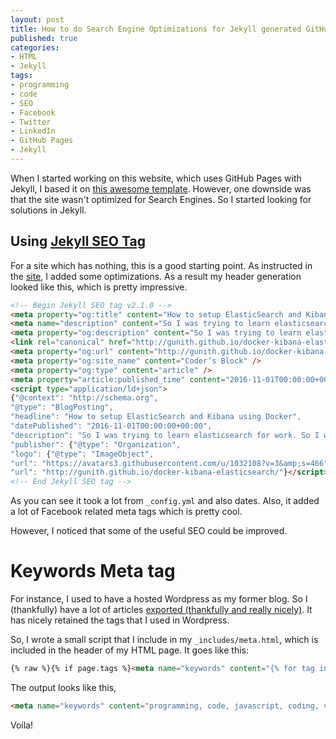 ```yaml
---
layout: post
title: How to do Search Engine Optimizations for Jekyll generated GitHub page
published: true
categories:
- HTML
- Jekyll
tags:
- programming
- code
- SEO
- Facebook
- Twitter
- LinkedIn
- GitHub Pages
- Jekyll
---
```

When I started working on this website, which uses GitHub Pages with Jekyll, I based it on [this awesome template](https://github.com/barryclark/jekyll-now). However, one downside was that the site wasn't optimized for Search Engines. So I started looking for solutions in Jekyll.

## Using [Jekyll SEO Tag](https://github.com/jekyll/jekyll-seo-tag)

For a site which has nothing, this is a good starting point. As instructed in the [site](https://github.com/jekyll/jekyll-seo-tag), I added some optimizations. As a result my header generation looked like this, which is pretty impressive. 

```html
<!-- Begin Jekyll SEO tag v2.1.0 -->
<meta property="og:title" content="How to setup ElasticSearch and Kibana using Docker" />
<meta name="description" content="So I was trying to learn elasticsearch for work. So I was looking for some tutorials and I came across this official tutorial. I was going to setup elasticsearch and kibana for it and I thought it’s better to do this in Docker, since it’s easy to use. The issue with Elasticsearch and Kibana is, the two should be linked and that has to be defined by Docker. I had some problems with it and I even posted it on StackOverflow. As per the accepted answer by Andreas Jägle, there are two solutions." />
<meta property="og:description" content="So I was trying to learn elasticsearch for work. So I was looking for some tutorials and I came across this official tutorial. I was going to setup elasticsearch and kibana for it and I thought it’s better to do this in Docker, since it’s easy to use. The issue with Elasticsearch and Kibana is, the two should be linked and that has to be defined by Docker. I had some problems with it and I even posted it on StackOverflow. As per the accepted answer by Andreas Jägle, there are two solutions." />
<link rel="canonical" href="http://gunith.github.io/docker-kibana-elasticsearch/" />
<meta property="og:url" content="http://gunith.github.io/docker-kibana-elasticsearch/" />
<meta property="og:site_name" content="Coder’s Block" />
<meta property="og:type" content="article" />
<meta property="article:published_time" content="2016-11-01T00:00:00+00:00" />
<script type="application/ld+json">
{"@context": "http://schema.org",
"@type": "BlogPosting",
"headline": "How to setup ElasticSearch and Kibana using Docker",
"datePublished": "2016-11-01T00:00:00+00:00",
"description": "So I was trying to learn elasticsearch for work. So I was looking for some tutorials and I came across this official tutorial. I was going to setup elasticsearch and kibana for it and I thought it’s better to do this in Docker, since it’s easy to use. The issue with Elasticsearch and Kibana is, the two should be linked and that has to be defined by Docker. I had some problems with it and I even posted it on StackOverflow. As per the accepted answer by Andreas Jägle, there are two solutions.",
"publisher": {"@type": "Organization",
"logo": {"@type": "ImageObject",
"url": "https://avatars3.githubusercontent.com/u/1032108?v=3&amp;s=466"}},
"url": "http://gunith.github.io/docker-kibana-elasticsearch/"}</script>
<!-- End Jekyll SEO tag -->
```

As you can see it took a lot from `_config.yml` and also dates. Also, it added a lot of Facebook related meta tags which is pretty cool.

However, I noticed that some of the useful SEO could be improved. 

# Keywords Meta tag

For instance, I used to have a hosted Wordpress as my former blog. So I (thankfully) have a lot of articles [exported (thankfully and really nicely)](http://import.jekyllrb.com/docs/wordpress/). It has nicely retained the tags that I used in Wordpress. 

So, I wrote a small script that I include in my `_includes/meta.html`, which is included in the header of my HTML page. It goes like this:

```markdown
{% raw %}{% if page.tags %}<meta name="keywords" content="{% for tag in page.tags %}{{ tag }}, {% endfor %}"/>{% endif %}{% endraw %}
```

The output looks like this,

```html
<meta name="keywords" content="programming, code, javascript, coding, validation, single quotes, double quotes, character codes, "/>
```

Voila!

